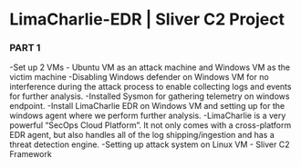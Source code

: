 # LimaCharlie-EDR | Sliver C2 Project
<h3>PART 1</h3>
-Set up 2 VMs - Ubuntu VM as an attack machine and Windows VM as the victim machine
-Disabling Windows defender on Windows VM for no interference during the attack process to enable collecting logs and events for further analysis.
-Installed Sysmon for gathering telemetry on windows endpoint.
-Install LimaCharlie EDR on Windows VM and setting up for the windows agent where we perform further analysis.
-LimaCharlie is a very powerful “SecOps Cloud Platform”. It not only comes with a cross-platform EDR agent, but also handles all of the log shipping/ingestion 
  and has a threat detection engine.
-Setting up attack system on Linux VM - Sliver C2 Framework

